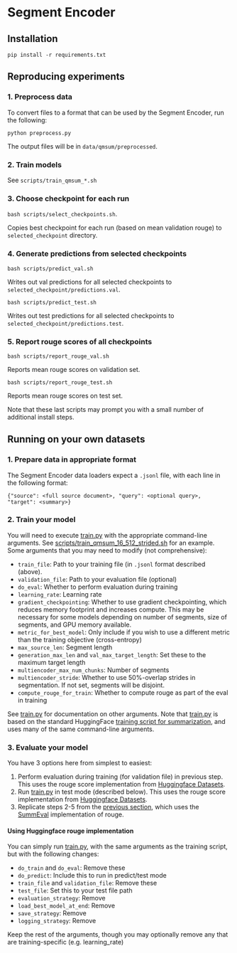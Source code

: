 # Segment Encoder

## Installation
```
pip install -r requirements.txt
``` 

## Reproducing experiments

### 1. Preprocess data
To convert files to a format that can be used by the Segment Encoder, run the following:
```
python preprocess.py
```

The output files will be in `data/qmsum/preprocessed`.

### 2. Train models

See `scripts/train_qmsum_*.sh`

### 3. Choose checkpoint for each run

`bash scripts/select_checkpoints.sh`. 

Copies best checkpoint for each run (based on mean validation rouge) to `selected_checkpoint` directory.

### 4. Generate predictions from selected checkpoints

`bash scripts/predict_val.sh`
 
Writes out val predictions for all selected checkpoints to `selected_checkpoint/predictions.val`.

`bash scripts/predict_test.sh`
 
Writes out test predictions for all selected checkpoints to `selected_checkpoint/predictions.test`.

### 5. Report rouge scores of all checkpoints

`bash scripts/report_rouge_val.sh`

Reports mean rouge scores on validation set.

`bash scripts/report_rouge_test.sh`

Reports mean rouge scores on test set.

Note that these last scripts may prompt you with a small number of additional install steps.

## Running on your own datasets

### 1. Prepare data in appropriate format

The Segment Encoder data loaders expect a `.jsonl` file, with each line in the following format:

```
{"source": <full source document>, "query": <optional query>, "target": <summary>}
```

### 2. Train your model

You will need to execute [train.py](train.py) with the appropriate command-line arguments.
 See [scripts/train_qmsum_16_512_strided.sh](scripts/train_qmsum_16_512_strided.sh) for an example.
Some arguments that you may need to modify (not comprehensive):
* `train_file`: Path to your training file (in `.jsonl` format described (above).
* `validation_file`: Path to your evaluation file (optional)
* `do_eval`: Whether to perform evaluation during training
* `learning_rate`: Learning rate
* `gradient_checkpointing`: Whether to use gradient checkpointing, which reduces memory footprint and increases compute.
This may be necessary for some models depending on number of segments, size of segments, and GPU memory available.
* `metric_for_best_model`: Only include if you wish to use a different metric than the training objective (cross-entropy)
* `max_source_len`: Segment length
* `generation_max_len` and `val_max_target_length`: Set these to the maximum target length
* `multiencoder_max_num_chunks`: Number of segments
* `multiencoder_stride`: Whether to use 50%-overlap strides in segmentation. If not set, segments will be disjoint.
* `compute_rouge_for_train`: Whether to compute rouge as part of the eval in training

See [train.py](train.py) for
documentation on other arguments. Note that [train.py](train.py) is based on the standard HuggingFace [training script for summarization](https://github.com/huggingface/transformers/blob/master/examples/pytorch/summarization/run_summarization.py),
and uses many of the same command-line arguments.

### 3. Evaluate your model

You have 3 options here from simplest to easiest:
1. Perform evaluation during training (for validation file) in previous step. This uses the rouge score implementation from [Huggingface Datasets](https://huggingface.co/docs/datasets/loading_metrics.html). 
2. Run [train.py](train.py) in test mode (described below). This uses the rouge score implementation from [Huggingface Datasets](https://huggingface.co/docs/datasets/loading_metrics.html). 
3. Replicate steps 2-5 from the [previous section](#reproducing-experiments), which uses the [SummEval](https://github.com/Yale-LILY/SummEval) implementation of rouge.

#### Using Huggingface rouge implementation

You can simply run [train.py](train.py), with the same arguments as the training script, but with the following changes:
* `do_train` and `do_eval`: Remove these
* `do_predict`: Include this to run in predict/test mode
* `train_file` and `validation_file`: Remove these
* `test_file`: Set this to your test file path
* `evaluation_strategy`: Remove
* `load_best_model_at_end`: Remove
* `save_strategy`: Remove
* `logging_strategy`: Remove

Keep the rest of the arguments, though you may optionally remove any that are training-specific (e.g. learning_rate)






